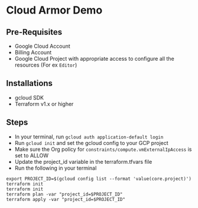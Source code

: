 # Cloud Armor Demo

## Pre-Requisites
- Google Cloud Account 
- Billing Account
- Google Cloud Project with appropriate access to configure all the resources (For ex `Editor`)

## Installations
- gcloud SDK
- Terraform v1.x or higher

## Steps
- In your terminal, run `gcloud auth application-default login`
- Run `gcloud init` and set the gcloud config to your GCP project
- Make sure the Org policy for `constraints/compute.vmExternalIpAccess` is set to ALLOW
- Update the project_id variable in the terraform.tfvars file 
- Run the following in your terminal
```
export PROJECT_ID=$(gcloud config list --format 'value(core.project)')
terraform init
terraform init
terraform plan -var "project_id=$PROJECT_ID"
terraform apply -var "project_id=$PROJECT_ID"
```